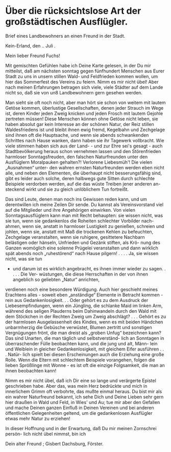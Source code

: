 # Über die rücksichtslose Art der großstädtischen Ausflügler.

Brief eines Landbewohners an einen Freund in der Stadt.

Kein-Erland, den .. Juli .

Mein lieber Freund Fuchs!


Mit gemischten Gefühlen habe ich Deine Karte gelesen, in der Du mir mitteilst, daß
am nächsten sonntag gegen fünfhundert Menschen aus Eurer Stadt zu uns in unsern stillen
Wald- und Feldfrieden kommen wollen, um hier das Sommerfest des Vereins zu feiern.
Nimm es mir nicht übel! Aber nach meinen Erfahrungen betragen sich viele, viele Städter
auf dem Lande nicht so, daß sie von un8 Landbewohnern gern gesehen werden.

Man sieht sie oft noch nicht, aber man hört sie schon von weitem mit lautem
Getöse kommen, überlustige Gesellschaften, denen jeder Strauch im Wege ist, deren Kinder
jeden Zweig knicken und jeden Frosch mit lautem Gejohle zertreten müssen! Diese Menschen
können ohne Getöse nicht leben, sie haben absolut gar kein Interesse an der schönen Natur,
der Reiz stillen Waldesfriedens ist und bleibt ihnen ewig fremd, Kegelbahn und Zechgelage
sind ihnen oft die Hauptsache, und wenn sie abends schwankenden Schrittes nach Hause
wanken, dann haben sie ihr Tagewerk vollbracht. Wie viele stimmen haben sich aus der
Land- - und zur Ehre sei's gesagt - auch Stadtbevölkerung heraus schon vernehmen lassen
und den Störenfrieden harmloser Sonntagsfreuden, den falschen Naturfreunden unter den
Ausflüglern Moralpauken gehalten?! Verlorene Liebesmüh'! Die vielen „Ausnahmen“ unter-
den wahren ernsten Naturfreunden werden eben nicht alle, und neben den Elementen, die
überhaupt nicht besserungsfähig sind, gibt es leider auch solche, deren halbwegs gute Sitten
durch schlechte Beispiele verdorben werden, auf die das wüste Treiben jener anderen an-
steckend wirkt und sie zu gleich unlöblichem Tun fortreißt.

Das sind Leute, denen man noch ins Gewissen reden kann, und um derentwillen ich
meine Zeilen Dir sende. Du kannst als Vereinsvorstand viel auf die Mitglieder und ihre
Angehörigen einwirken. Von vielen Sonntagsausflüglern kann man mit Recht behaupten:
sie wissen nicht, was sie tun, wenn sie gedankenlos die Roheiten schlechter Vorbilder nach-
ahmen, wenn sie, anstatt in harmloser Lustigkeit zu genießen, schreien und johlen, wenn
sie, anstatt mit Maß die trockenen Kehlen zu befeuchten, Zechgelage veranstalten, wenn sie
ruhigere, gesittetere Nachbarn belästigen oder hänseln, Unfrieden und Gezänk stiften, als Krö-
nung des Ganzen womöglich eine solenne Prügelei veranstalten und dann wirklich spät
abends noch „ruhestörend“ nach Hause pilgern! . . . . Ja, sie wissen nicht, was sie tun
- und darum ist es wirklich angebracht, es ihnen immer wieder zu sagen. . . . . Die Ver-
wüstungen, die diese Herrschaften in der von ihnen angeblich so geliebten „Natur“ anrichten,

verdienen noch eine besondere Würdigung. Auch hier geschieht meines Erachtens alles -
soweit eben „anständige“ Elemente in Betracht kommen - rein aus Gedankenlosigkeit. . .
Oder gehört es zu dem Ausdruck der Liebesempfindungen, wenn ein Jüngling, die schlanke
Maid im linken Arm, während des seligen Plauderns beim Dahinwandeln durch den Wald
mit dem Stöckchen in der Rechten Zweig um Zweig abschlägt? . . . Gehört es zu der
harmlosen Ausgelassenheit des Kindes, wenn es mit beiden Händchen unbarmherzig die
Gebüsche verwüstet, Blumen zertritt und sonstigen Vergnügungen frönt, die man dreist als
„groben Unfug“ bezeichnen kann? Das sind Unarten, die man täglich und selbstverständ-
lich an Sonntagen in überraschender Fülle beobachten kann, und die jung und alt, Männ-
lein und Weiblein in gleicher Gedankenlosigkeit, mit gleichem Eifer ausführen . . . Natür-
lich spielt bei diesen Erscheinungen auch die Erziehung eine große Rolle. Wenn die Eltern mit
schlechtem Beispiele vorangehen, folgen die lieben Sprößlinge mit Wonne - es ist oft die
einzige Folgsamkeit, die man an ihnen beobachten kann!

Nimm es mir nicht übel, daß ich Dir eine so lange und verärgerte Epistel geschrieben
habe. Aber das, was mein Herz bedrückte und mich in innerlichem Grimm oft verbohrte,
das mußte einmal heraus. Du bist mir als ein wahrer Naturfreund bekannt, ich sehe
Dich und Deine Lieben sehr gern hier draußen in Wald und Feld, in Wies' und Au; tue
mir aber den Gefallen und mache Deinen ganzen Einfluß in Deinen Vereinen und bei
anderen öffentlichen Gelegenheiten geltend, um die gedankenlosen Ausflügler etwas mehr
Natur zu erziehen!

In dieser Hoffnung und in der Erwartung, daß Du mir meinen Zornschrei persön-
lich nicht übel nimmst, bin ich

Dein alter Freund ;
Gisbert Dachsburg,
Förster.
